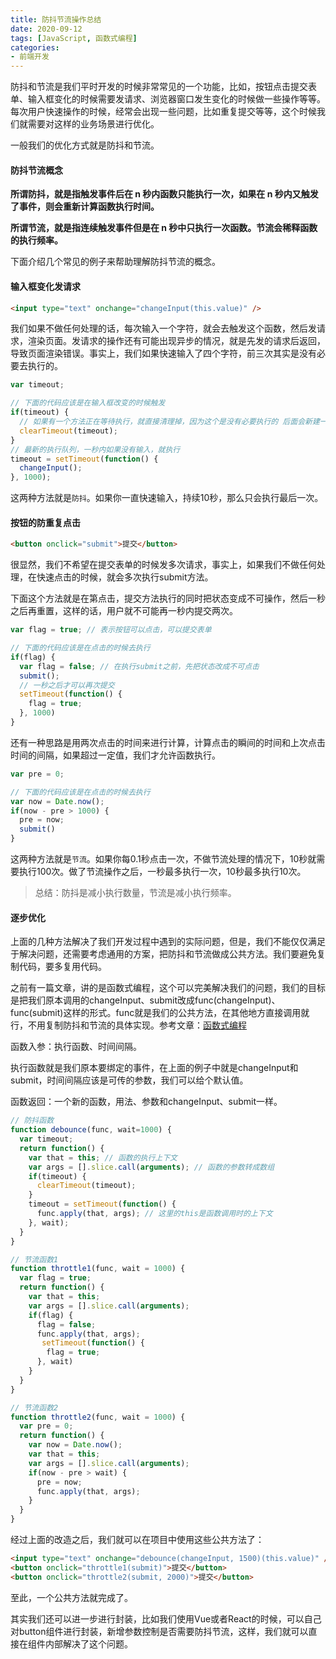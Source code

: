 ```yaml
---
title: 防抖节流操作总结
date: 2020-09-12
tags: [JavaScript, 函数式编程]
categories: 
- 前端开发
---
```


防抖和节流是我们平时开发的时候非常常见的一个功能，比如，按钮点击提交表单、输入框变化的时候需要发请求、浏览器窗口发生变化的时候做一些操作等等。每次用户快速操作的时候，经常会出现一些问题，比如重复提交等等，这个时候我们就需要对这样的业务场景进行优化。

一般我们的优化方式就是防抖和节流。

#### 防抖节流概念

**所谓防抖，就是指触发事件后在 n 秒内函数只能执行一次，如果在 n 秒内又触发了事件，则会重新计算函数执行时间。**

**所谓节流，就是指连续触发事件但是在 n 秒中只执行一次函数。节流会稀释函数的执行频率。**

下面介绍几个常见的例子来帮助理解防抖节流的概念。

#### 输入框变化发请求

```html
<input type="text" onchange="changeInput(this.value)" />
```

我们如果不做任何处理的话，每次输入一个字符，就会去触发这个函数，然后发请求，渲染页面。发请求的操作还有可能出现异步的情况，就是先发的请求后返回，导致页面渲染错误。事实上，我们如果快速输入了四个字符，前三次其实是没有必要去执行的。

```js
var timeout;

// 下面的代码应该是在输入框改变的时候触发
if(timeout) {
  // 如果有一个方法正在等待执行，就直接清理掉，因为这个是没有必要执行的 后面会新建一个新的
  clearTimeout(timeout);
}
// 最新的执行队列，一秒内如果没有输入，就执行
timeout = setTimeout(function() {
  changeInput();
}, 1000);
```

这两种方法就是`防抖`。如果你一直快速输入，持续10秒，那么只会执行最后一次。

#### 按钮的防重复点击

```html
<button onclick="submit">提交</button>
```

很显然，我们不希望在提交表单的时候发多次请求，事实上，如果我们不做任何处理，在快速点击的时候，就会多次执行submit方法。

下面这个方法就是在第点击，提交方法执行的同时把状态变成不可操作，然后一秒之后再重置，这样的话，用户就不可能再一秒内提交两次。

```js
var flag = true; // 表示按钮可以点击，可以提交表单

// 下面的代码应该是在点击的时候去执行
if(flag) {
  var flag = false; // 在执行submit之前，先把状态改成不可点击
  submit(); 
  // 一秒之后才可以再次提交
  setTimeout(function() {
    flag = true;
  }, 1000)
}
```

还有一种思路是用两次点击的时间来进行计算，计算点击的瞬间的时间和上次点击时间的间隔，如果超过一定值，我们才允许函数执行。

```js
var pre = 0;

// 下面的代码应该是在点击的时候去执行
var now = Date.now();
if(now - pre > 1000) {
  pre = now;
  submit()
}
```

这两种方法就是`节流`。如果你每0.1秒点击一次，不做节流处理的情况下，10秒就需要执行100次。做了节流操作之后，一秒最多执行一次，10秒最多执行10次。

> 总结：防抖是减小执行数量，节流是减小执行频率。

#### 逐步优化

上面的几种方法解决了我们开发过程中遇到的实际问题，但是，我们不能仅仅满足于解决问题，还需要考虑通用的方案，把防抖和节流做成公共方法。我们要避免复制代码，要多复用代码。

之前有一篇文章，讲的是函数式编程，这个可以完美解决我们的问题，我们的目标是把我们原本调用的changeInput、submit改成func(changeInput)、func(submit)这样的形式。func就是我们的公共方法，在其他地方直接调用就行，不用复制防抖和节流的具体实现。参考文章：[函数式编程](https://beat-the-buzzer.github.io/2019/12/01/functional-programming/)

函数入参：执行函数、时间间隔。

执行函数就是我们原本要绑定的事件，在上面的例子中就是changeInput和submit，时间间隔应该是可传的参数，我们可以给个默认值。

函数返回：一个新的函数，用法、参数和changeInput、submit一样。

```js
// 防抖函数
function debounce(func, wait=1000) {
  var timeout;
  return function() {
    var that = this; // 函数的执行上下文
    var args = [].slice.call(arguments); // 函数的参数转成数组
    if(timeout) {
      clearTimeout(timeout);
    }
    timeout = setTimeout(function() {
      func.apply(that, args); // 这里的this是函数调用时的上下文
    }, wait);
  }
}

// 节流函数1
function throttle1(func, wait = 1000) {
  var flag = true;
  return function() {
    var that = this;
    var args = [].slice.call(arguments);
    if(flag) {
      flag = false;
      func.apply(that, args);
       setTimeout(function() {
        flag = true;
      }, wait)
    }
  }
}

// 节流函数2
function throttle2(func, wait = 1000) {
  var pre = 0;
  return function() {
    var now = Date.now();
    var that = this;
    var args = [].slice.call(arguments);
    if(now - pre > wait) {
      pre = now;
      func.apply(that, args);
    }
  }
}
```

经过上面的改造之后，我们就可以在项目中使用这些公共方法了：

```html
<input type="text" onchange="debounce(changeInput, 1500)(this.value)" />
<button onclick="throttle1(submit)">提交</button>
<button onclick="throttle2(submit, 2000)">提交</button>
```

至此，一个公共方法就完成了。

其实我们还可以进一步进行封装，比如我们使用Vue或者React的时候，可以自己对button组件进行封装，新增参数控制是否需要防抖节流，这样，我们就可以直接在组件内部解决了这个问题。